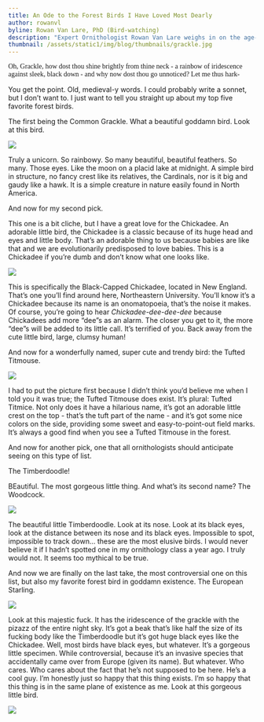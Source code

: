 ```yaml
---
title: An Ode to the Forest Birds I Have Loved Most Dearly
author: rowanvl
byline: Rowan Van Lare, PhD (Bird-watching)
description: "Expert Ornithologist Rowan Van Lare weighs in on the age-old question: What are your top five favorite birds?"
thumbnail: /assets/static1/img/blog/thumbnails/grackle.jpg
---
```


<p style="font-family: cursive">Oh, Grackle, how dost thou shine brightly from thine neck - a rainbow of iridescence against sleek, black down - and why now dost thou go unnoticed? Let me thus hark-</p>

You get the point. Old, medieval-y words. I could probably write a sonnet,
but I don’t want to. I just want to tell you straight up about my top five
favorite forest birds.

The first being the Common Grackle. What a beautiful goddamn bird. Look at this bird.

<img class="blog-image" src="/assets/static1/img/blog/birds/grackle.jpg">

Truly a unicorn. So rainbowy. So many beautiful, beautiful feathers.
So many. Those eyes. Like the moon on a placid lake at midnight.
A simple bird in structure, no fancy crest like its relatives, the
Cardinals, nor is it big and gaudy like a hawk. It is a simple creature
in nature easily found in North America.

And now for my second pick.

This one is a bit cliche, but I have a great love for the Chickadee.
An adorable little bird, the Chickadee is a classic because of its
huge head and eyes and little body. That’s an adorable thing to us
because babies are like that and we are evolutionarily predisposed to love babies. This is
 a Chickadee if you’re dumb and don’t know what one looks like.

<img class="blog-image" src="/assets/static1/img/blog/birds/chickadee.jpg">

This is specifically the Black-Capped Chickadee, located in New England. That’s one you’ll find around here, Northeastern University. You’ll know it’s a Chickadee because its name is an onomatopoeia, that’s the noise it makes. Of course, you’re going to hear *Chickadee-dee-dee-dee* because Chickadees add more “dee”s as an alarm. The closer you get to it, the more “dee”s will be added to its little call. It’s terrified of you. Back away from the cute little bird, large, clumsy human!

And now for a wonderfully named, super cute and trendy bird: the Tufted Titmouse.

<img class="blog-image" src="/assets/static1/img/blog/birds/titmouse.jpg">

I had to put the picture first because I didn’t think you’d believe me when I told you it was true; the Tufted Titmouse does exist. It’s plural: Tufted Titmice. Not only does it have a hilarious name, it’s got an adorable little crest on the top - that’s the tuft part of the name - and it’s got some nice colors on the side, providing some sweet and easy-to-point-out field marks. It’s always a good find when you see a Tufted Titmouse in the forest.

And now for another pick, one that all ornithologists should anticipate seeing on this type of list.

The Timberdoodle!

BEautiful. The most gorgeous little thing. And what’s its second name? The Woodcock.

<img class="blog-image" src="/assets/static1/img/blog/birds/timberdoodle.jpg">

The beautiful little Timberdoodle. Look at its nose. Look at its black eyes, look at the distance between its nose and its black eyes. Impossible to spot, impossible to track down… these are the most elusive birds. I would never believe it if I hadn’t spotted one in my ornithology class a year ago. I truly would not. It seems too mythical to be true.

And now we are finally on the last take, the most controversial one on this list, but also
 my favorite forest bird in goddamn existence. The European Starling.

<img class="blog-image" src="/assets/static1/img/blog/birds/starling.jpg">

Look at this majestic fuck. It has the iridescence of the grackle with the pizazz of the entire night sky. It’s got a beak that’s like half the size of its fucking body like the Timberdoodle but it’s got huge black eyes like the Chickadee. Well, most birds have black eyes, but whatever. It’s a gorgeous little specimen. While controversial, because it’s an invasive species that accidentally came over from Europe (given its name). But whatever. Who cares. Who cares about the fact that he’s not supposed to be here. He’s a cool guy. I’m honestly just so happy that this thing exists. I’m so happy that this thing is in the same plane of existence as me. Look at this gorgeous little bird.

<img class="blog-image" src="/assets/static1/img/blog/birds/starling.jpg">
